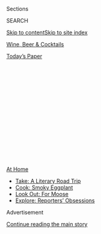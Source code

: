 <div id="app">

<div>

<div>

<div>

<div class="NYTAppHideMasthead css-1q2w90k e1suatyy0">

<div class="section css-ui9rw0 e1suatyy2">

<div class="css-eph4ug er09x8g0">

<div class="css-6n7j50">

</div>

<span class="css-1dv1kvn">Sections</span>

<div class="css-10488qs">

<span class="css-1dv1kvn">SEARCH</span>

</div>

[Skip to content](#site-content)[Skip to site index](#site-index)

</div>

<div id="masthead-section-label" class="css-1wr3we4 eaxe0e00">

[Wine, Beer &
Cocktails](https://www.nytimes.com/section/food/drinks)

</div>

<div class="css-10698na e1huz5gh0">

</div>

</div>

<div id="masthead-bar-one" class="section hasLinks css-15hmgas e1csuq9d3">

<div class="css-uqyvli e1csuq9d0">

</div>

<div class="css-1uqjmks e1csuq9d1">

</div>

<div class="css-9e9ivx">

[](https://myaccount.nytimes.com/auth/login?response_type=cookie&client_id=vi)

</div>

<div class="css-1bvtpon e1csuq9d2">

[Today’s
Paper](https://www.nytimes.com/section/todayspaper)

</div>

</div>

</div>

</div>

<div data-aria-hidden="false">

<div id="site-content" data-role="main">

<div>

<div class="css-1aor85t" style="opacity:0.000000001;z-index:-1;visibility:hidden">

<div class="css-1hqnpie">

<div class="css-epjblv">

<span class="css-17xtcya">[Wine, Beer &
Cocktails](/section/food/drinks)</span><span class="css-x15j1o">|</span><span class="css-fwqvlz">What
Is a Great Wine? Verdicchio di Matelica Has Some
Ideas</span>

</div>

<div class="css-k008qs">

<div class="css-1iwv8en">

<span class="css-18z7m18"></span>

<div>

</div>

</div>

<span class="css-1n6z4y">https://nyti.ms/30eHDhb</span>

<div class="css-1705lsu">

<div class="css-4xjgmj">

<div class="css-4skfbu" data-role="toolbar" data-aria-label="Social Media Share buttons, Save button, and Comments Panel with current comment count" data-testid="share-tools">

  - 
  - 
  - 
  - 
    
    <div class="css-6n7j50">
    
    </div>

  - 
  - 

</div>

</div>

</div>

</div>

</div>

</div>

<div id="NYT_TOP_BANNER_REGION" class="css-13pd83m">

<div>

<div id="maps-athome-menu" class="section interactive-content interactive-size-medium css-1edisqu">

<div class="css-17ih8de interactive-body">

<div class="at-home-nav__innerContainer">

<div class="at-home-nav__title">

[At
Home](https://www.nytimes.com/spotlight/at-home?action=click&pgtype=Article&state=default&region=TOP_BANNER&context=at_home_menu)

</div>

  - [Take: A Literary Road
    Trip](https://www.nytimes.com/2020/07/28/books/time-for-a-literary-road-trip.html?action=click&pgtype=Article&state=default&region=TOP_BANNER&context=at_home_menu)
  - [Cook: Smoky
    Eggplant](https://www.nytimes.com/2020/07/29/magazine/bored-with-your-home-cooking-some-smoky-eggplant-will-fix-that.html?action=click&pgtype=Article&state=default&region=TOP_BANNER&context=at_home_menu)
  - [Look Out: For
    Moose](https://www.nytimes.com/2020/07/27/travel/moose-michigan-isle-royale.html?action=click&pgtype=Article&state=default&region=TOP_BANNER&context=at_home_menu)
  - [Explore: Reporters’
    Obsessions](https://www.nytimes.com/interactive/2020/at-home/even-more-reporters-editors-diaries-lists-recommendations.html?action=click&pgtype=Article&state=default&region=TOP_BANNER&context=at_home_menu)

</div>

</div>

</div>

</div>

</div>

<div id="top-wrapper" class="css-1sy8kpn">

<div id="top-slug" class="css-l9onyx">

Advertisement

</div>

[Continue reading the main
story](#after-top)

<div class="ad top-wrapper" style="text-align:center;height:100%;display:block;min-height:250px">

<div id="top" class="place-ad" data-position="top" data-size-key="top">

</div>

</div>

<div id="after-top">

</div>

</div>

<div id="sponsor-wrapper" class="css-1hyfx7x">

<div id="sponsor-slug" class="css-19vbshk">

Supported by

</div>

[Continue reading the main
story](#after-sponsor)

<div id="sponsor" class="ad sponsor-wrapper" style="text-align:center;height:100%;display:block">

</div>

<div id="after-sponsor">

</div>

</div>

[Wine
School](/column/wine-school "Wine School")

<div class="css-1vkm6nb ehdk2mb0">

# What Is a Great Wine? Verdicchio di Matelica Has Some Ideas

</div>

<div class="css-79elbk" data-testid="photoviewer-wrapper">

<div class="css-z3e15g" data-testid="photoviewer-wrapper-hidden">

</div>

<div class="css-1a48zt4 ehw59r15" data-testid="photoviewer-children">

![<span class="css-cnj6d5 e1z0qqy90" itemprop="copyrightHolder"><span class="css-1ly73wi e1tej78p0">Credit...</span><span><span>Tony
Cenicola/The New York
Times</span></span></span>](https://static01.nyt.com/images/2020/07/08/dining/08Next-a/merlin_173938650_0f69f93f-76ba-44ec-b62a-5dc7c457e5ff-articleLarge.jpg?quality=75&auto=webp&disable=upscale)

</div>

</div>

<div class="css-xt80pu e12qa4dv0">

<div class="css-18e8msd">

<div class="css-vp77d3 epjyd6m0">

<div class="css-1baulvz">

By [<span class="css-1baulvz last-byline" itemprop="name">Eric
Asimov</span>](https://www.nytimes.com/by/eric-asimov)

</div>

</div>

  - July 30,
    2020

  - 
    
    <div class="css-4xjgmj">
    
    <div class="css-d8bdto" data-role="toolbar" data-aria-label="Social Media Share buttons, Save button, and Comments Panel with current comment count" data-testid="share-tools">
    
      - 
      - 
      - 
      - 
        
        <div class="css-6n7j50">
        
        </div>
    
      - 
      - 
    
    </div>
    
    </div>

</div>

</div>

<div class="section meteredContent css-1r7ky0e" name="articleBody" itemprop="articleBody">

<div class="css-1fanzo5 StoryBodyCompanionColumn">

<div class="css-53u6y8">

Complexity is a good thing in a wine, right? It’s a descriptive term
that is almost always used approvingly. You would not disparage a wine
by calling it complex.

Yet at times, complexity might be wasted on its audience. Whether
because of fatigue, distraction or life getting on your last nerve, a
complex wine may not always fit the moment.

This, in a nutshell, captures the paradox of wine evaluation. Without
context, bottles are rated on a universal scale of what makes a wine
good, which is weighted toward the ability to age and evolve, to express
complex aromas and flavors, to convey the character of the place in
which the grapes were grown and the culture of the people who made the
wine, to evoke contemplation.

These are all wonderful characteristics in a wine, and difficult to
achieve. A wine that could do all of these things would be considered
great, and few would argue.

</div>

</div>

<div class="css-1fanzo5 StoryBodyCompanionColumn">

<div class="css-53u6y8">

Sometimes, though, the occasion calls for a different kind of great.
Instead, what’s wanted is a bottle that refreshes, relaxes and perhaps
spurs conversation and intimacy. In a situation like this, the best
bottle may not be the one conventionally lauded. How do wine ratings and
evaluation square with the question of context?

We ask these sorts of questions frequently at Wine School, even if we
are not always able to answer them. The answers, after all, are not
necessarily as important as the questions.

I’m not referring to the simple sort of queries that are easily resolved
with a swipes of the smartphone: What are the soils and bedrock in the
vineyard? Was the wine aged in oak barrels? Let those cramming for the
wine exam recite such litanies of facts.

Siri can’t tell you what greatness in wine means, for instance. This is
the sort of question we all have to consider for ourselves. Such a
question may better be left unresolved, maybe for a long time. Let it
reside in the mind to be pondered with many sorts of wines on all types
of occasions, in many differing moods.

Only through such consideration can each of us arrive at deciding for
ourselves what might be the best wine for the moment, regardless of what
the books, the apps or your know-it-all friends say.

</div>

</div>

<div class="css-1fanzo5 StoryBodyCompanionColumn">

<div class="css-53u6y8">

It’s all a matter of developing ease and confidence in one’s taste,
maybe not of knowing the answers but of knowing which questions to ask.
Here at Wine School, we don’t pretend to be gurus, rabbis or life
coaches, to use a currently popular term. But we do think our method of
trying many different wines with open minds in relaxed situations is as
foolproof as it is simple in achieving comfort with wine.

I started thinking about standards of greatness because of something one
reader,
[Peter](https://www.nytimes.com/2020/07/02/dining/drinks/wine-school-assignment-verdicchio-di-matelica.html#commentsContainer&permid=108235588)
of Philadelphia, said about a bottle of Verdicchio di Matelica, our
subject over the last month. He consumed a bottle with a pesto dish,
made with basil from his own garden.

“It was what I think of as a typical Italian white wine,” he wrote,
describing it as “not particularly complicated, but who needs
complicated on a hot summer evening?”

I might take issue with the first part of what he said — Verdicchio di
Matelica seems similar to other Italian whites we’ve tried, like [Etna
Bianco](https://www.nytimes.com/2018/04/26/dining/drinks/wine-school-etna-bianco-sicily.html),
[Soave
Classico](https://www.nytimes.com/2019/06/06/dining/drinks/wine-school-soave-classico.html)
and [Fiano di
Avellino](https://www.nytimes.com/2018/05/31/dining/drinks/wine-school-fiano.html),
but it is also very different. They are all dry, aromatic, not overly
oaked and have great acidity. But you could say this about white wines
from a lot of countries. And I do find these wines quite distinct from
one another.

I might even take issue with the second part, although I agree with the
sentiment. Who needs complicated on a hot summer evening?

But that led me to wonder about whether these verdicchios could properly
be described as uncomplicated. Could they actually be simple and complex
at the same time?

</div>

</div>

<div class="css-1fanzo5 StoryBodyCompanionColumn">

<div class="css-53u6y8">

As usual, I suggested three bottles to try. They were
[Bisci](https://www.bisci.it/en/) Verdicchio di Matelica 2018, the one
Peter drank; [Cantine
Belisario](https://portovinoitaliano.com/producers/cantine-belisario/)
Verdicchio di Matelica Le Salse 2018 and
[ColleStefano](https://www.collestefano.com/en/) Verdicchio di Matelica
2019.

</div>

</div>

<div style="max-width:100%;margin:0 auto">

<div class="css-17dprlf" data-id="100000007221092" data-slug="02wine-school-verdicchio-di-matelica" style="max-width:300px">

</div>

</div>

<div class="css-1fanzo5 StoryBodyCompanionColumn">

<div class="css-53u6y8">

Verdicchio di Matelica is the lesser known of two major verdicchio
appellations in the Marche region, on the Adriatic coast of Italy inland
from the city of Ancona. The other, bigger and better known, is
Verdicchio dei Castelli di Jesi.

Verdicchio di Matelica is farther from the coast and generally at a
higher elevation, in the foothills of the [Apennine
Mountains](https://www.britannica.com/place/Apennine-Range). The wines
are often thought to be a bit weightier than those from Castelli di
Jesi, with more acidity and minerality, but not as light and floral.

The Belisario Salse, the least expensive at $15, was a striking wine,
incisive and lean, with laserlike acidity. It smelled like seashells and
crushed rocks, with a little almond flavoring thrown in. I wouldn’t want
this as an aperitif, standing around at a gallery opening. Its raging
acidity demands food. I was craving clams on the half shell.

The Bisci, likewise, had that seashell minerality, but it was richer,
rounder and more herbal than the Salse. It was more forgiving and
flexible, and didn’t require food in the same way. This you could
happily enjoy at a party.

The ColleStefano, I thought, was the most complete wine of the three,
though I don’t mean to suggest that either of the others were lacking.
Citrus, herbs, almonds, seashells and stones, along with the richer
roundness of the Bisci, made for the most satisfying combination, for me
at least.

I thought back to Peter’s point that these wines were uncomplicated.
Maybe now they were, but they seemed to have the elements of complexity
if they were given time to evolve. These all were young wines, and they
were entry-level bottles, as well. But I couldn’t help feeling that over
time, the acidity in each would become more sedate, and the other
elements would become more expressive.

</div>

</div>

<div class="css-1fanzo5 StoryBodyCompanionColumn">

<div class="css-53u6y8">

Some readers, in fact, drank older bottles. “What a wine\!” said
[Reynolds](https://www.nytimes.com/2020/07/02/dining/drinks/wine-school-assignment-verdicchio-di-matelica.html#commentsContainer&permid=107985862)
of Manhattan after drinking a 2010 Bisci Senex Riserva, made from
Bisci’s oldest vines and aged for four years in concrete tanks. “I
could see this improving for another decade.”

That bottle sounds as if it’s on its way to greatness, if it hasn’t
already arrived. [Dan
Barron](https://www.nytimes.com/2020/07/02/dining/drinks/wine-school-assignment-verdicchio-di-matelica.html#commentsContainer&permid=107955758)
of Manhattan drank a 2013 Bisci, which he said became more complex as it
warmed up.

[Martina Mirandola
Mullen](https://www.nytimes.com/2020/07/02/dining/drinks/wine-school-assignment-verdicchio-di-matelica.html#commentsContainer&permid=108292784)
of New York tried a 2019 Bisci, and found plenty to intrigue her in this
very young wine. She said it begged for serious food, suggesting
[coniglio in
porchetta](https://ouritaliantable.com/a-modern-coniglio-in-porchetta/),
rabbit prepared in the style of
[porchetta](https://cooking.nytimes.com/recipes/1017068-porchetta-pork-roast?action=click&module=Collection%20Page%20Recipe%20Card&region=Project%20Cooking&pgType=collection&rank=33).

What is it about these wines? How can they can offer uncomplicated
refreshment, as Peter perceived, yet express more complex aromas and
flavors, too?

Perhaps their prices, just $15 to $18, liberate us to experience them as
we wish? If a $100 chardonnay came off as delicious and uncomplicated, I
imagine anybody would be tremendously disappointed. These, on the other
hand, are great values, capable of a range of pleasures. Dare we call
them great wines?

Some readers would. “These are great wines,” [Joe
Appel](https://www.nytimes.com/2020/07/02/dining/drinks/wine-school-assignment-verdicchio-di-matelica.html#commentsContainer&permid=108034206)
of Portland, Maine, said flat out. Mr. Appel happens to be a [wine
writer](https://twitter.com/joeyappel?lang=en) and
winemaker.

[Ferguson](https://www.nytimes.com/2020/07/02/dining/drinks/wine-school-assignment-verdicchio-di-matelica.html#commentsContainer&permid=108072656)
in Princeton appreciated the texture and liveliness of the wine. “It
will leave you with enough energy to still do the dishes perhaps with
another half glass poised next to the sink,” she said of the
ColleStefano.

</div>

</div>

<div class="css-1fanzo5 StoryBodyCompanionColumn">

<div class="css-53u6y8">

Drinking the Salse gave [Martin
Schappeit](https://www.nytimes.com/2020/07/02/dining/drinks/wine-school-assignment-verdicchio-di-matelica.html#commentsContainer&permid=108094105)
of Forest, Va., insight into a historic legend. “Before the dinner I was
wondering why [Alaric the
Visigoth](https://www.empson.com/territory/marche/verdicchio/) had 40
donkeys loaded up with barrels of verdicchio,” he said. “Now I know:
They needed refreshment before they sacked Rome.”

In the end, I have to conclude that these are great wines. They each did
their jobs extraordinarily well, fulfilling the imperative of
refreshment, offering energy and intriguing texture as well as a bit of
complexity if you chose to look for it.

It’s not so much the conventional definition. It’s more a question of
fulfilling expectations. We often preach about choosing the right wine
for the occasion. For those expecting a simple white wine, these offer
those uncomplicated pleasures. For those wanting more, these wines come
with extras. That they are superb values can’t be discounted.

But you don’t have to answer the question of whether they are great or
of what constitutes greatness. Just keep the questions in mind.

*Follow* *[NYT Food on Twitter](https://twitter.com/nytfood)* *and*
*[NYT Cooking on Instagram](https://www.instagram.com/nytcooking/),*
*[Facebook](https://www.facebook.com/nytcooking/),*
*[YouTube](https://www.youtube.com/nytcooking)* *and*
*[Pinterest](https://www.pinterest.com/nytcooking/).* *[Get regular
updates from NYT Cooking, with recipe suggestions, cooking tips and
shopping advice](https://www.nytimes.com/newsletters/cooking).*

</div>

</div>

</div>

<div>

</div>

<div>

</div>

<div>

</div>

<div>

<div id="bottom-wrapper" class="css-1ede5it">

<div id="bottom-slug" class="css-l9onyx">

Advertisement

</div>

[Continue reading the main
story](#after-bottom)

<div id="bottom" class="ad bottom-wrapper" style="text-align:center;height:100%;display:block;min-height:90px">

</div>

<div id="after-bottom">

</div>

</div>

</div>

</div>

</div>

## Site Index

<div>

</div>

## Site Information Navigation

  - [© <span>2020</span> <span>The New York Times
    Company</span>](https://help.nytimes.com/hc/en-us/articles/115014792127-Copyright-notice)

<!-- end list -->

  - [NYTCo](https://www.nytco.com/)
  - [Contact
    Us](https://help.nytimes.com/hc/en-us/articles/115015385887-Contact-Us)
  - [Work with us](https://www.nytco.com/careers/)
  - [Advertise](https://nytmediakit.com/)
  - [T Brand Studio](http://www.tbrandstudio.com/)
  - [Your Ad
    Choices](https://www.nytimes.com/privacy/cookie-policy#how-do-i-manage-trackers)
  - [Privacy](https://www.nytimes.com/privacy)
  - [Terms of
    Service](https://help.nytimes.com/hc/en-us/articles/115014893428-Terms-of-service)
  - [Terms of
    Sale](https://help.nytimes.com/hc/en-us/articles/115014893968-Terms-of-sale)
  - [Site
    Map](https://spiderbites.nytimes.com)
  - [Help](https://help.nytimes.com/hc/en-us)
  - [Subscriptions](https://www.nytimes.com/subscription?campaignId=37WXW)

</div>

</div>

</div>

</div>
